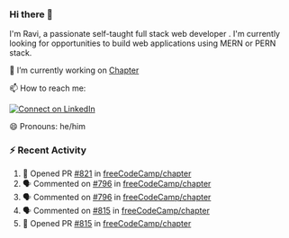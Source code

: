 ### Hi there 👋

I'm Ravi, a passionate self-taught full stack web developer . I'm currently looking for opportunities to build web applications using MERN or PERN stack.

🔭 I’m currently working on [Chapter](https://github.com/freeCodeCamp/chapter)

📫 How to reach me: 

  [![Connect on LinkedIn](https://img.shields.io/badge/--linkedin?label=LinkedIn&logo=LinkedIn&style=social)](https://www.linkedin.com/in/ravi-chandra-3345144b)

😄 Pronouns: he/him

### :zap: Recent Activity

<!--START_SECTION:activity-->
1. 💪 Opened PR [#821](https://github.com/freeCodeCamp/chapter/pull/821) in [freeCodeCamp/chapter](https://github.com/freeCodeCamp/chapter)
2. 🗣 Commented on [#796](https://github.com/freeCodeCamp/chapter/issues/796) in [freeCodeCamp/chapter](https://github.com/freeCodeCamp/chapter)
3. 🗣 Commented on [#796](https://github.com/freeCodeCamp/chapter/issues/796) in [freeCodeCamp/chapter](https://github.com/freeCodeCamp/chapter)
4. 🗣 Commented on [#815](https://github.com/freeCodeCamp/chapter/issues/815) in [freeCodeCamp/chapter](https://github.com/freeCodeCamp/chapter)
5. 💪 Opened PR [#815](https://github.com/freeCodeCamp/chapter/pull/815) in [freeCodeCamp/chapter](https://github.com/freeCodeCamp/chapter)
<!--END_SECTION:activity-->
